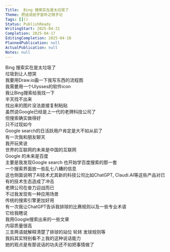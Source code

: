 ```yaml
---    
Title:  Bing 搜索实在是太垃圾了    
Theme: 把话说给宇宙听之随手记    
Tags: []()    
Status: PublishReady    
WritingStart: 2025-04-21    
Completion: 2025-04-17    
EditingCompletion: 2025-04-18    
PlannedPublication: null    
ActualPublication: null    
Notes: null    
---      
```

 Bing 搜索实在是太垃圾了      
垃圾到让人想哭        
我要用Draw.io画一下我写东西的流程图      
我需要用一个Ulysses的软件icon      
我让Bing搜索给我找一下      
半天找不出来      
找出来的图片没法直接复制粘贴      
虽然说Google已经是上一代的老牌科技公司了      
但搜索确实做得好        
只不过现如今      
Google search的日活跃用户肯定是大不如从前了      
有一次我和朋友聊天      
我开玩笑说      
世界的互联网的未来是中国的互联网      
Google 的未来是百度      
主要是我发现Google search 也开始学百度搜索的那一套      
一个搜索界面放一些乱七八糟的信息      
这也侧面说明了AI技术尤其新的科技公司比如ChatGPT, Claudi.AI等这些产品对已有的技术生态造成了冲击      
老牌公司在奋力迎战而已        
不过我发现有一种应用场景      
传统的搜索引擎更加好用      
有一次我让ChatGPT告诉我排球的比赛规则以及一些专业术语      
它给我瞎说      
我用Google搜索出来的一些文章      
内容质量很高      
三言两语就解释清楚了排球的站位 轮转 发球规则等        
我妈其实特别看不上我的这种说话能力      
她的观点是有那说话的功夫还不如把事情做了        
    